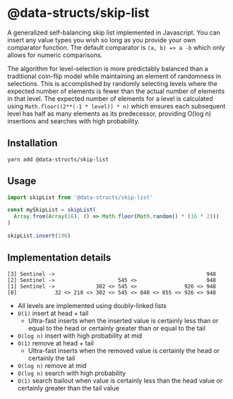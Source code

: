 # @data-structs/skip-list
A generalized self-balancing skip list implemented in Javascript. You
can insert any value types you wish so long as you provide your own
comparator function. The default comparator is `(a, b) => a -b` which
only allows for numeric comparisons.

The algorithm for level-selection is more predictably balanced than a
traditional coin-flip model while maintaining an element of randomness
in selections. This is accomplished by randomly selecting levels where
the expected number of elements is fewer than the actual number of
elements in that level. The expected number of elements for a level is
calculated using `Math.floor((2**(-1 * level)) * n)` which ensures each
subsequent level has half as many elements as its predecessor, providing
O(log n) insertions and searches with high probability.

## Installation
`yarn add @data-structs/skip-list`

## Usage
```js
import skipList from '@data-structs/skip-list'

const mySkipList = skipList(
  Array.from(Array(16), () => Math.floor(Math.random() * (16 * 2)))
)

skipList.insert(196)
```

## Implementation details
```
[3] Sentinel ->                                                948
[2] Sentinel ->                    545 <>                      948
[1] Sentinel ->             302 <> 545 <>               926 <> 948 
[0]            32 <> 218 <> 302 <> 545 <> 840 <> 855 <> 926 <> 948
```
-  All levels are implemented using doubly-linked lists
- `O(1)` insert at head + tail
  - Ultra-fast inserts when the inserted value is certainly less than or
    equal to the head or certainly greater than or equal to the tail
- `O(log n)` insert with high probability at mid
- `O(1)` remove at head + tail
  - Ultra-fast inserts when the removed value is certainly the head
    or certainly the tail
- `O(log n)` remove at mid
- `O(log n)` search with high probability
- `O(1)` search bailout when value is certainly less than the head value
  or certainly greater than the tail value


